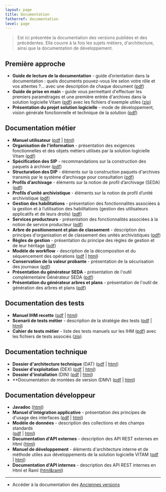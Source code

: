 ```yaml
---
layout: page
title: Documentation
fatherref: documentation
level: page
---
```


> Est ici présentée la documentation des versions publiées et des précédentes. 
Elle couvre à la fois les sujets métiers, d'architecture, ainsi que la documentation 
de développement.


## Première approche

* **Guide de lecture de la documentation** - guide d’orientation dans la documentation : quels documents pouvez-vous lire selon votre rôle et vos attentes ?... avec une description de chaque document ([pdf](/ressources/DocCourante/autres/fonctionnel/VITAM_Guide_de_lecture_de_la_documentation.pdf))
* **Guide de prise en main** - guide vous permettant d'effectuer les premiers paramétrages et une première entrée d'archives dans la solution logicielle Vitam
([pdf](/ressources/DocCourante/autres/fonctionnel/VITAM_Guide_de_prise_en_main.pdf)) avec les fichiers d'exemple utiles ([zip](http://download.programmevitam.fr/vitam_repository/1.4.0/tests/SIP-Kit_de_prise_en_main.zip))
* **Présentation du projet solution logicielle** - mode de développement, vision générale fonctionnelle et technique de la solution
([pdf](/ressources/DocCourante/autres/fonctionnel/VITAM_Presentation_solution_logicielle.pdf))

## Documentation métier

* **Manuel utilisateur** ([pdf](/ressources/DocCourante/pdf/vitam-manuel-utilisateur.1.10.0-1.pdf) 
\| [html](/ressources\DocCourante\html\manuel-utilisateur))
* **Organisation de l'information** - présentation des exigences fonctionnelles 
et des objets métiers utilisés par la solution logicielle Vitam
([pdf](/ressources/DocCourante/autres/fonctionnel/VITAM_Organisation_de_l_information.pdf))
* **Spécification des SIP** - recommandations sur la construction des paquets 
à archiver ([pdf](/ressources/DocCourante/autres/fonctionnel/VITAM_Structuration_des_SIP.pdf))
* **Structuration des DIP** - éléments sur la construction paquets d'archives transmis par le système d’archivage pour consultation
([pdf](/ressources/DocCourante/autres/fonctionnel/VITAM_Structuration_des_DIP.pdf))
* **Profils d’archivage** - éléments sur la notion de profil d’archivage (SEDA) ([pdf](/ressources/DocCourante/autres/fonctionnel/VITAM_Profils_d_archivage.pdf))
* **Profils d’unité archivistique** - éléments sur la notion de profil d’unité archivistique ([pdf](/ressources/DocCourante/autres/fonctionnel/VITAM_Profils_d_unite_archivistique.pdf))
* **Gestion des habilitations** - présentation des fonctionnalités associées à la gestion et à
l’utilisation des habilitations (gestion des utilisateurs applicatifs et de leurs droits) ([pdf](/ressources/DocCourante/autres/fonctionnel/VITAM_Gestion_des_habilitations.pdf))
* **Services producteurs** - présentation des fonctionnalités associées à la
notion de service producteur ([pdf](/ressources/DocCourante/autres/fonctionnel/VITAM_Services_producteurs.pdf))
* **Arbre de positionement et plan de classement** - description des principes d'organisation et de classement des unités archivistiques 
([pdf](/ressources/DocCourante/autres/fonctionnel/VITAM_Arbre_de_positionnement_et_plan_de_classement.pdf))
* **Règles de gestion** - présentation du principe des règles de gestion et de leur héritage 
([pdf](/ressources/DocCourante/autres/fonctionnel/VITAM_Regles_de_gestion.pdf))
* **Modèle de workflow**  - description de la décompositon et du séquencement des
 opérations ([pdf](/ressources/DocCourante/pdf/vitam-modele-workflow.1.10.0-1.pdf) \| [html](/ressources/DocCourante/html/workflow-model))
* **Conservation de la valeur probante** - présentation de la sécurisation des journaux ([pdf](/ressources/DocCourante/autres/fonctionnel/VITAM_Valeur_probante.pdf))
* **Présentation du générateur SEDA** - présentation de l'outil complémentaire Générateur SEDA 
([pdf](/ressources/DocCourante/autres/fonctionnel/VITAM_Presentation_generateur.pdf))
* **Présentation du générateur arbres et plans** - présentation de  l'outil de génération des arbres et plans 
([pdf](/ressources/DocCourante/autres/fonctionnel/VITAM_Presentation_generateur-plan-classement.pdf))


## Documentation des tests

* **Manuel IHM recette** ([pdf](/ressources/DocCourante/pdf/vitam-ihm-recette.1.10.0-1.pdf) 
\| [html](/ressources/DocCourante/html/ihm-recette))
* **Scenarii de tests métier** - description de la stratégie des tests ([pdf](/ressources/DocCourante/pdf/vitam-scenario-tests.1.10.0-1.pdf) 
\| [html](/ressources/DocCourante/html/scenario-test))
* **Cahier de tests métier** - liste des tests manuels sur les IHM ([pdf](/ressources/DocCourante/autres/fonctionnel/VITAM_Cahier_de_tests_metiers.pdf)) avec les fichiers de tests associés ([zip](http://download.programmevitam.fr/vitam_repository/1.4.0/tests/Jeux_de_tests_fonctionnels_RELEASE7_SEDA2.1.zip))


## Documentation technique

* **Dossier d'architecture technique** (DAT) ([pdf](/ressources/DocCourante/pdf/vitam-architecture.1.10.0-1.pdf) \| [html](/ressources/DocCourante/html/archi))
* **Dossier d'exploitation** (DEX) ([pdf](/ressources/DocCourante/pdf/vitam-documentation-exploitation.1.10.0-1.pdf) \| [html](/ressources/DocCourante/html/exploitation))
* **Dossier d'installation** (DIN) ([pdf](/ressources/DocCourante/pdf/vitam-documentation-installation.1.10.0-1.pdf) \| [html](/ressources/DocCourante/html/installation))
* **Documentation de montées de version (DMV) ([pdf](/ressources/DocCourante/pdf/vitam-documentation-migration.1.10.0-1.pdf) \| [html](/ressources/DocCourante/html/migration))

## Documentation développeur

* **Javadoc** ([html](/ressources/DocCourante/javadoc))
* **Manuel d'intégration applicative** - présentation des principes de d'usage des interfaces ([pdf](/ressources/DocCourante/pdf/vitam-manuel-developpement.1.10.0-1.pdf) \| [html](/ressources/DocCourante/html/manuel-integration))
* **Modèle de données** - description des collections et des champs standards  
([pdf](/ressources/DocCourante/pdf/vitam-datamodel.1.10.0-1.pdf) \| [html](/ressources/DocCourante/html/data-model))
* **Documentation d'API externes** - description des API REST externes en Html ([html](/ressources/DocCourante/raml/externe/index.htm))
* **Manuel de développement** - éléments d'architecture interne et de méthode utiles aux développements de la solution logicielle VITAM ([pdf](/ressources/DocCourante/pdf/vitam-manuel-developpement.1.10.0-1.pdf) 
\| [html](/ressources/DocCourante/html/manuel-dev))
* **Documentation d'API internes** - description des API REST internes en Html et Raml ([html&raml](/ressources/DocCourante/raml/interne/index.htm))


<hr/>


* Accéder à la documentation des [Anciennes versions](/pages/documentation/liste_doc_ancienne/)
